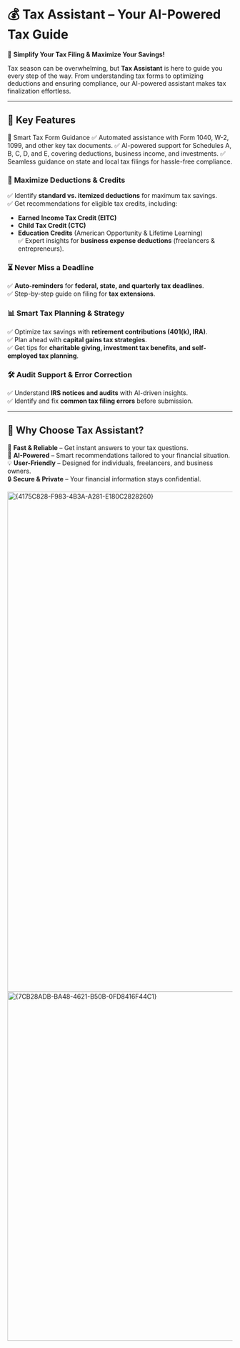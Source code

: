 # 💰 Tax Assistant – Your AI-Powered Tax Guide  

🚀 **Simplify Your Tax Filing & Maximize Your Savings!**  

Tax season can be overwhelming, but **Tax Assistant** is here to guide you every step of the way. From understanding tax forms to optimizing deductions and ensuring compliance, our AI-powered assistant makes tax finalization effortless.  

---

## 🌟 Key Features  

📑 Smart Tax Form Guidance
✅ Automated assistance with Form 1040, W-2, 1099, and other key tax documents.
✅ AI-powered support for Schedules A, B, C, D, and E, covering deductions, business income, and investments.
✅ Seamless guidance on state and local tax filings for hassle-free compliance. 

### 💸 **Maximize Deductions & Credits**  
✅ Identify **standard vs. itemized deductions** for maximum tax savings.  
✅ Get recommendations for eligible tax credits, including:  
   - **Earned Income Tax Credit (EITC)**  
   - **Child Tax Credit (CTC)**  
   - **Education Credits** (American Opportunity & Lifetime Learning)  
✅ Expert insights for **business expense deductions** (freelancers & entrepreneurs).  

### ⏳ **Never Miss a Deadline**  
✅ **Auto-reminders** for **federal, state, and quarterly tax deadlines**.  
✅ Step-by-step guide on filing for **tax extensions**.  

### 📊 **Smart Tax Planning & Strategy**  
✅ Optimize tax savings with **retirement contributions (401(k), IRA)**.  
✅ Plan ahead with **capital gains tax strategies**.  
✅ Get tips for **charitable giving, investment tax benefits, and self-employed tax planning**.  

### 🛠 **Audit Support & Error Correction**  
✅ Understand **IRS notices and audits** with AI-driven insights.  
✅ Identify and fix **common tax filing errors** before submission.  

---

## 📌 Why Choose Tax Assistant?  
🚀 **Fast & Reliable** – Get instant answers to your tax questions.  
🧠 **AI-Powered** – Smart recommendations tailored to your financial situation.  
💡 **User-Friendly** – Designed for individuals, freelancers, and business owners.  
🔒 **Secure & Private** – Your financial information stays confidential.  


<img width="1120" alt="{4175C828-F983-4B3A-A281-E180C2828260}" src="https://github.com/user-attachments/assets/5d524746-0b7d-4116-8231-0c849d10b904" />


<img width="782" alt="{7CB28ADB-BA48-4621-B50B-0FD8416F44C1}" src="https://github.com/user-attachments/assets/6cb1f364-616f-468f-85ad-fba4870b4a2e" />



